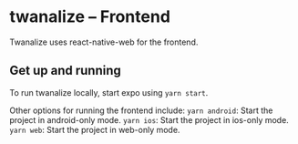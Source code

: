 # twanalize – Frontend

Twanalize uses react-native-web for the frontend.

## Get up and running

To run twanalize locally, start expo using `yarn start`.

Other options for running the frontend include:
`yarn android`: Start the project in android-only mode.
`yarn ios`: Start the project in ios-only mode.
`yarn web`: Start the project in web-only mode.
